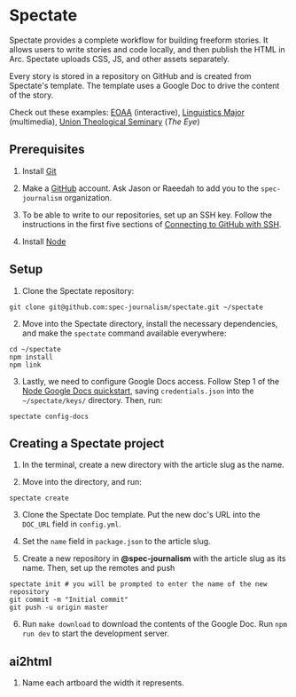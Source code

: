 # Spectate

Spectate provides a complete workflow for building freeform stories. It allows users to write stories and code locally, and then publish the HTML in Arc. Spectate uploads CSS, JS, and other assets separately.

Every story is stored in a repository on GitHub and is created from Spectate's template. The template uses a Google Doc to drive the content of the story.

Check out these examples: [EOAA](https://www.columbiaspectator.com/eye-lead/2019/11/15/students-and-faculty-say-gender-based-harassment-and-discrimination-at-columbia-is-systemic-why-are-they-turning-away-from-the-system-built-to-address-it/) (interactive), [Linguistics Major](https://github.com/spec-journalism/linguistics-major) (multimedia), [Union Theological Seminary](https://github.com/spec-journalism/uts) (_The Eye_)

## Prerequisites

1. Install [Git](https://git-scm.com/book/en/v2/Getting-Started-Installing-Git)

2. Make a [GitHub](https://github.com) account. Ask Jason or Raeedah to add you to the `spec-journalism` organization.

3. To be able to write to our repositories, set up an SSH key. Follow the instructions in the first five sections of [Connecting to GitHub with SSH](https://help.github.com/en/articles/connecting-to-github-with-ssh).

4. Install [Node](https://nodejs.org/en/)

## Setup

1. Clone the Spectate repository:
```
git clone git@github.com:spec-journalism/spectate.git ~/spectate
```

2. Move into the Spectate directory, install the necessary dependencies, and make the `spectate` command available everywhere:
```
cd ~/spectate
npm install
npm link
```

3. Lastly, we need to configure Google Docs access. Follow Step 1 of the [Node Google Docs quickstart](https://developers.google.com/docs/api/quickstart/nodejs), saving `credentials.json` into the `~/spectate/keys/` directory. Then, run:
```
spectate config-docs
```

## Creating a Spectate project

1. In the terminal, create a new directory with the article slug as the name.

2. Move into the directory, and run:
```
spectate create
```

3. Clone the Spectate Doc template. Put the new doc's URL into the `DOC_URL` field in `config.yml`.

4. Set the `name` field in `package.json` to the article slug.

5. Create a new repository in **@spec-journalism** with the article slug as its name. Then, set up the remotes and push
```
spectate init # you will be prompted to enter the name of the new repository
git commit -m "Initial commit"
git push -u origin master
```

6. Run `make download` to download the contents of the Google Doc. Run `npm run dev` to start the development server.

## ai2html

1. Name each artboard the width it represents.
